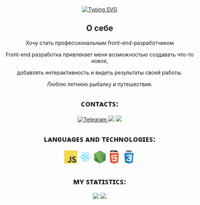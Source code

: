 <div id="header" align="center">
	<a href="https://git.io/typing-svg"><img src="https://readme-typing-svg.demolab.com?font=Fira+Code&size=30&pause=1000&color=0B2734&width=435&lines=Hi!+I'm+Denis+Reshetnyak!" alt="Typing SVG" /></a>
  </img>
  <h2>О себе</h2>
	<p>Хочу стать профессиональным front-end-разработчиком</p>
	<p>Front-end разработка привлекает меня возможностью создавать что-то новое,</p>
	<p>добавлять интерактивность и видеть результаты своей работы.</p>
	<p>Люблю летнюю рыбалку и путешествия.</p>
</div>
<div id="socials" align="center">
	<h2>ᴄᴏɴᴛᴀᴄᴛꜱ:</h2>
	<a target="_blank" href="https://t.me/DenisReshetnyak">
		<img src="https://img.shields.io/badge/Telegram-blue?style=for-the-badge&logo=telegram&logoColor=white" alt="Telegram"/>
	</a>
	<a href="https://wa.me/79139513803"><img src="https://img.shields.io/badge/Whats_App-success?style=for-the-badge&logo=whatsapp&logoColor=white"></a>
	<a href="mailto:denresh81@yandex.ru"><img src="https://img.shields.io/badge/email-important?style=for-the-badge&logo=gmail&logoColor=white"></a>
</div>

<div id="techs" align="center">
  <h2>ʟᴀɴɢᴜᴀɢᴇꜱ ᴀɴᴅ ᴛᴇᴄʜɴᴏʟᴏɢɪᴇꜱ:</h2>
  <img alt="JavaScript" width="35px" src="https://raw.githubusercontent.com/github/explore/80688e429a7d4ef2fca1e82350fe8e3517d3494d/topics/javascript/javascript.png" />
  <img alt="React" width="35px" src="https://raw.githubusercontent.com/github/explore/80688e429a7d4ef2fca1e82350fe8e3517d3494d/topics/react/react.png" />
  <img alt="NODE.js" width="35px" src="https://raw.githubusercontent.com/github/explore/80688e429a7d4ef2fca1e82350fe8e3517d3494d/topics/nodejs/nodejs.png" />
  <img alt="HTML5" width="35px" src="https://raw.githubusercontent.com/github/explore/80688e429a7d4ef2fca1e82350fe8e3517d3494d/topics/html/html.png" />
  <img alt="CSS3" width="35px" src="https://raw.githubusercontent.com/github/explore/80688e429a7d4ef2fca1e82350fe8e3517d3494d/topics/css/css.png" />
  <br>
</div>

<div id="techs" align="center">
  <h2>ᴍʏ ꜱᴛᴀᴛɪꜱᴛɪᴄꜱ:</h2>
  <img src="https://github-readme-stats.vercel.app/api?username=DenisR81&show_icons=true&theme=tokyonight" height="140px"/> <img src="https://github-readme-stats.vercel.app/api/top-langs/?username=MarkovViktor&theme=tokyonight" height="200px"/>
</div>

<!--
**DenisR81/DenisR81** is a ✨ _special_ ✨ repository because its `README.md` (this file) appears on your GitHub profile.

Here are some ideas to get you started:

- 🔭 I’m currently working on ...
- 🌱 I’m currently learning ...
- 👯 I’m looking to collaborate on ...
- 🤔 I’m looking for help with ...
- 💬 Ask me about ...
- 📫 How to reach me: ...
- 😄 Pronouns: ...
- ⚡ Fun fact: ...
-->
